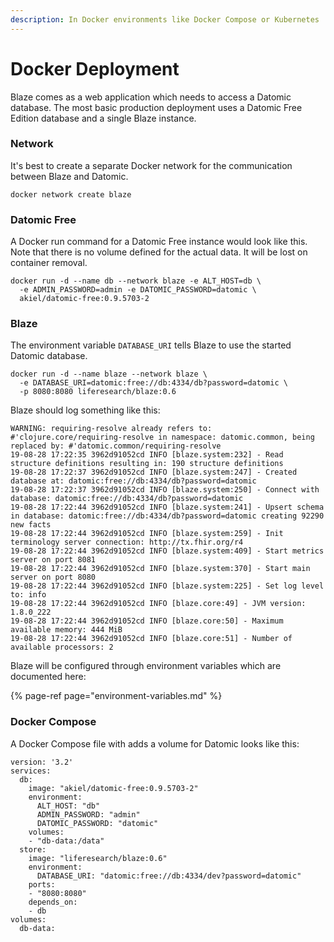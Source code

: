 ```yaml
---
description: In Docker environments like Docker Compose or Kubernetes
---
```


# Docker Deployment

Blaze comes as a web application which needs to access a Datomic database. The most basic production deployment uses a Datomic Free Edition database and a single Blaze instance.

### Network

It's best to create a separate Docker network for the communication between Blaze and Datomic.

```text
docker network create blaze
```

### Datomic Free

A Docker run command for a Datomic Free instance would look like this. Note that there is no volume defined for the actual data. It will be lost on container removal.

```text
docker run -d --name db --network blaze -e ALT_HOST=db \
  -e ADMIN_PASSWORD=admin -e DATOMIC_PASSWORD=datomic \
  akiel/datomic-free:0.9.5703-2 
```

### Blaze

The environment variable `DATABASE_URI` tells Blaze to use the started Datomic database. 

```text
docker run -d --name blaze --network blaze \
  -e DATABASE_URI=datomic:free://db:4334/db?password=datomic \
  -p 8080:8080 liferesearch/blaze:0.6
```

Blaze should log something like this:

```text
WARNING: requiring-resolve already refers to: #'clojure.core/requiring-resolve in namespace: datomic.common, being replaced by: #'datomic.common/requiring-resolve
19-08-28 17:22:35 3962d91052cd INFO [blaze.system:232] - Read structure definitions resulting in: 190 structure definitions
19-08-28 17:22:37 3962d91052cd INFO [blaze.system:247] - Created database at: datomic:free://db:4334/db?password=datomic
19-08-28 17:22:37 3962d91052cd INFO [blaze.system:250] - Connect with database: datomic:free://db:4334/db?password=datomic
19-08-28 17:22:44 3962d91052cd INFO [blaze.system:241] - Upsert schema in database: datomic:free://db:4334/db?password=datomic creating 92290 new facts
19-08-28 17:22:44 3962d91052cd INFO [blaze.system:259] - Init terminology server connection: http://tx.fhir.org/r4
19-08-28 17:22:44 3962d91052cd INFO [blaze.system:409] - Start metrics server on port 8081
19-08-28 17:22:44 3962d91052cd INFO [blaze.system:370] - Start main server on port 8080
19-08-28 17:22:44 3962d91052cd INFO [blaze.system:225] - Set log level to: info
19-08-28 17:22:44 3962d91052cd INFO [blaze.core:49] - JVM version: 1.8.0_222
19-08-28 17:22:44 3962d91052cd INFO [blaze.core:50] - Maximum available memory: 444 MiB
19-08-28 17:22:44 3962d91052cd INFO [blaze.core:51] - Number of available processors: 2
```

Blaze will be configured through environment variables which are documented here:

{% page-ref page="environment-variables.md" %}

### Docker Compose

A Docker Compose file with adds a volume for Datomic looks like this:

```text
version: '3.2'
services:
  db:
    image: "akiel/datomic-free:0.9.5703-2"
    environment:
      ALT_HOST: "db"
      ADMIN_PASSWORD: "admin"
      DATOMIC_PASSWORD: "datomic"
    volumes:
    - "db-data:/data"
  store:
    image: "liferesearch/blaze:0.6"
    environment:
      DATABASE_URI: "datomic:free://db:4334/dev?password=datomic"
    ports:
    - "8080:8080"
    depends_on:
    - db
volumes:
  db-data:
```



